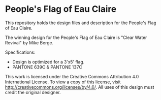 # People's Flag of Eau Claire

This repository holds the design files and description for the People's Flag of Eau Claire.

The winning design for the People's Flag of Eau Claire is "Clear Water Revival" by Mike Berge.

Specifications:
- Design is optimized for a 3'x5' flag.
- PANTONE 639C & PANTONE 137C

This work is licensed under the Creative Commons Attribution 4.0 International License. To view a copy of this license, visit http://creativecommons.org/licenses/by/4.0/. All uses of this design must credit the original designer.
